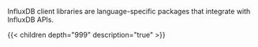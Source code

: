 InfluxDB client libraries are language-specific packages that integrate with InfluxDB APIs.

{{< children depth="999" description="true" >}}
